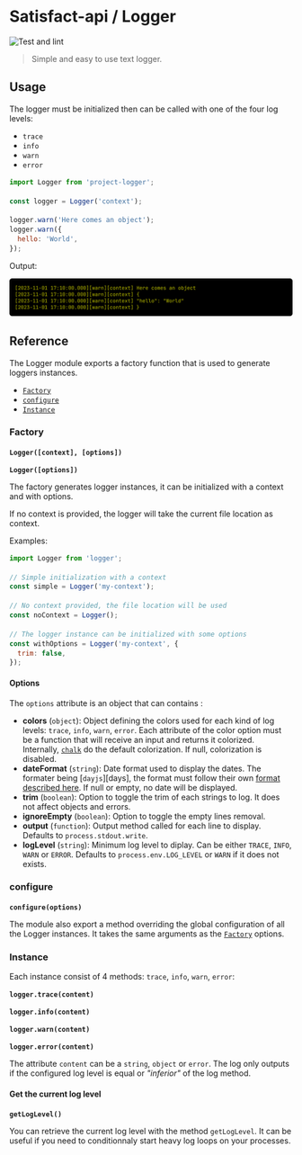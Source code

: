 # Satisfact-api / Logger
![Test and lint](https://github.com/satisfact-api/logger/actions/workflows/test-and-lint.yml/badge.svg)

> Simple and easy to use text logger.

## Usage

The logger must be initialized then can be called with one of the four log levels:

- `trace`
- `info`
- `warn`
- `error`

```js
import Logger from 'project-logger';

const logger = Logger('context');

logger.warn('Here comes an object');
logger.warn({
  hello: 'World',
});
```

Output:

![Output](https://raw.githubusercontent.com/satisfact-api/logger/master/.github/example-1.png)

## Reference

The Logger module exports a factory function that is used to generate loggers instances.

- [`Factory`](#factory)
- [`configure`](#configure)
- [`Instance`](#instance)

### Factory

**`Logger([context], [options])`**

**`Logger([options])`**

The factory generates logger instances, it can be initialized with a context and with options.

If no context is provided, the logger will take the current file location as context.

Examples:

```js
import Logger from 'logger';

// Simple initialization with a context
const simple = Logger('my-context');

// No context provided, the file location will be used
const noContext = Logger();

// The logger instance can be initialized with some options
const withOptions = Logger('my-context', {
  trim: false,
});
```

#### Options

The `options` attribute is an object that can contains :

- **colors** (`object`): Object defining the colors used for each kind of log levels: `trace`,
  `info`, `warn`, `error`. Each attribute of the color option must be a function that will receive
  an input and returns it colorized. Internally, [`chalk`][chalk] do the default colorization.
  If null, colorization is disabled.
- **dateFormat** (`string`): Date format used to display the dates. The formater being
  [`dayjs`][days], the format must follow their own [format described here][dayjs-format].
  If null or empty, no date will be displayed.
- **trim** (`boolean`): Option to toggle the trim of each strings to log. It does not affect objects
  and errors.
- **ignoreEmpty** (`boolean`): Option to toggle the empty lines removal.
- **output** (`function`): Output method called for each line to display. Defaults to
  `process.stdout.write`.
- **logLevel** (`string`): Minimum log level to diplay. Can be either `TRACE`, `INFO`, `WARN` or
  `ERROR`. Defaults to `process.env.LOG_LEVEL` or `WARN` if it does not exists.

### configure

**`configure(options)`**

The module also export a method overriding the global configuration of all the Logger instances.
It takes the same arguments as the [`Factory`](#factory) options.

### Instance

Each instance consist of 4 methods: `trace`, `info`, `warn`, `error`:

**`logger.trace(content)`**

**`logger.info(content)`**

**`logger.warn(content)`**

**`logger.error(content)`**

The attribute `content` can be a `string`, `object` or `error`. The log only outputs if the
configured log level is equal or _"inferior"_ of the log method.

#### Get the current log level

**`getLogLevel()`**

You can retrieve the current log level with the method `getLogLevel`. It can be useful if you need
to conditionnaly start heavy log loops on your processes.

[chalk]: https://github.com/chalk/chalk
[dayjs]: https://github.com/iamkun/dayjs
[dayjs-format]: https://day.js.org/docs/en/display/format
